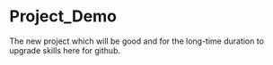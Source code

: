 # Project_Demo
The new project which will be good and for the long-time duration to upgrade skills here for github. 
